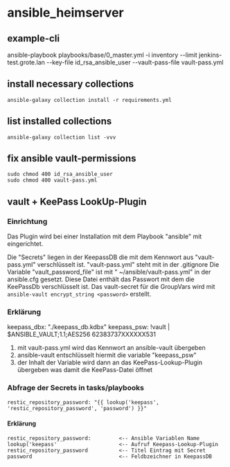 # ansible_heimserver

## example-cli
ansible-playbook playbooks/base/0_master.yml  -i inventory --limit jenkins-test.grote.lan --key-file id_rsa_ansible_user --vault-pass-file vault-pass.yml


## install necessary collections
`ansible-galaxy collection install -r requirements.yml`

## list installed collections
`ansible-galaxy collection list -vvv`

## fix ansible vault-permissions
```
sudo chmod 400 id_rsa_ansible_user
sudo chmod 400 vault-pass.yml
```

## vault + KeePass LookUp-Plugin

### Einrichtung
Das Plugin wird bei einer Installation mit dem Playbook "ansible" mit eingerichtet.

Die "Secrets" liegen in der KeepassDB die mit dem Kennwort aus "vault-pass.yml" verschlüsselt ist.
"vault-pass.yml" steht mit in der .gitignore
Die Variable "vault_password_file" ist mit " ~/ansible/vault-pass.yml" in der ansible.cfg gesetzt.
Diese Datei enthält das Passwort mit dem die KeePassDb verschlüsselt ist.
Das vault-secret für die GroupVars wird mit `ansible-vault encrypt_string <password>` erstellt.

### Erklärung
  keepass_dbx: "./keepass_db.kdbx"
  keepass_psw: !vault |
          $ANSIBLE_VAULT;1.1;AES256
          62383737XXXXXX531
1. mit vault-pass.yml wird das Kennwort an ansible-vault übergeben
2. ansible-vault entschlüsselt hiermit die variable "keepass_psw"
3. der Inhalt der Variable wird dann an das KeePass-Lookup-Plugin übergeben was damit die KeePass-Datei öffnet



### Abfrage der Secrets in tasks/playbooks
`restic_repository_password: "{{ lookup('keepass', 'restic_repository_password', 'password') }}"`

#### Erklärung
```
restic_repository_password:         <-- Ansible Variablen Name
lookup('keepass'                    <-- Aufruf Keepass-Lookup-Plugin
restic_repository_password          <-- Titel Eintrag mit Secret
password                            <-- Feldbzeichner in KeepassDB
```

